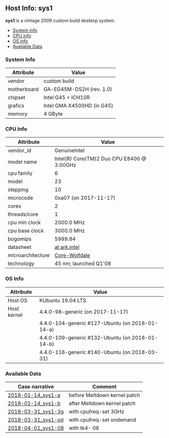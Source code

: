 ## Host Info: sys1

**sys1** is a vintage 2009 custom build desktop system.

- [System info](#user-content-sys)
- [CPU info](#user-content-cpu)
- [OS info](#user-content-os)
- [Available Data](#user-content-data)

### <a id="sys">System Info</a>

| Attribute   | Value |
| ----------- | ----- |
| vendor      | custom build |
| motherboard | GA-EG45M-DS2H (rev. 1.0) |
| chipset     | Intel G45 + ICH10R |
| grafics     | Intel GMA X4500HD (in G45) |
| memory      | 4 GByte |

### <a id="cpu">CPU Info</a>

| Attribute | Value |
| --------- | ----- |
| vendor_id    | GenuineIntel |
| model name   | Intel(R) Core(TM)2 Duo CPU  E8400  @ 3.00GHz |
| cpu family   | 6 |
| model        | 23 |
| stepping     | 10 |
| microcode    | 0xa07 (on 2017-11-17) |
| cores        | 2 |
| threads/core | 1 |
| cpu min clock   | 2000.0 MHz |
| cpu base clock  | 3000.0 MHz |
| bogomips     | 5999.84 |
| datasheet    | [at ark.intel](https://ark.intel.com/content/www/us/en/ark/products/33910/intel-core-2-duo-processor-e8400-6m-cache-3-00-ghz-1333-mhz-fsb.html) |
| microarchitecture | [Core-Wolfdale](https://en.wikipedia.org/wiki/Intel_Core_(microarchitecture)) |
| technology   | 45 nm; launched Q1'08 |

### <a id="os">OS Info</a>

| Attribute | Value |
| --------- | ----- |
| Host OS      | KUbuntu 16.04 LTS |
| Host kernel  | 4.4.0-98-generic (on 2017-11-17) |
|              | 4.4.0-104-generic #127-Ubuntu (on 2018-01-14-a) |
|              | 4.4.0-109-generic #132-Ubuntu (on 2018-01-14-b) |
|              | 4.4.0-116-generic #140-Ubuntu (on 2018-03-31) |

### <a id="data">Available Data</a>

| Case narrative | Comment |
| -------------- | ------- |
| [2018-01-14_sys1-a](2018-01-14_sys1-a.md) | before Meltdown kernel patch |
| [2018-01-14_sys1-b](2018-01-14_sys1-b.md) | after Meltdown kernel patch |
| [2018-03-31_sys1-3g](2018-03-31_sys1-3g.md) | with cpufreq-set 3GHz |
| [2018-03-31_sys1-od](2018-03-31_sys1-od.md) | with cpufreq-set ondemand |
| [2018-04-01_sys1-08](2018-04-01_sys1-08.md) | with tk4- 08 |
